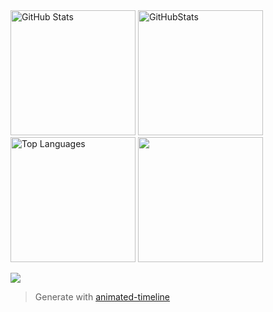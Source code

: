 
<img src="https://github-readme-stats.vercel.app/api/?username=Zxilly&layout=compact&theme=dracula&hide_border=true&border_radius=20#gh-dark-mode-only" height=200 alt="GitHub Stats" />
<img src="https://github-readme-stats.vercel.app/api/?username=Zxilly&layout=compact&border_radius=20#gh-light-mode-only" height=200 alt="GitHubStats" />
<img src="https://github-readme-stats.vercel.app/api/top-langs/?username=Zxilly&layout=compact&theme=dracula&hide_border=trueborder_radius=20#gh-dark-mode-only" height=200 alt="Top Languages" />
<img src="https://github-readme-stats.vercel.app/api/top-langs/?username=Zxilly&layout=compact&border_radius=20#gh-light-mode-only" height=200alt="Top Languages" />

![](https://image.zxilly.dev/426184cee704e8373fc7dd4d624e1b26b6011fd3)

> Generate with [animated-timeline](https://github.com/Zxilly/animated-timeline)
